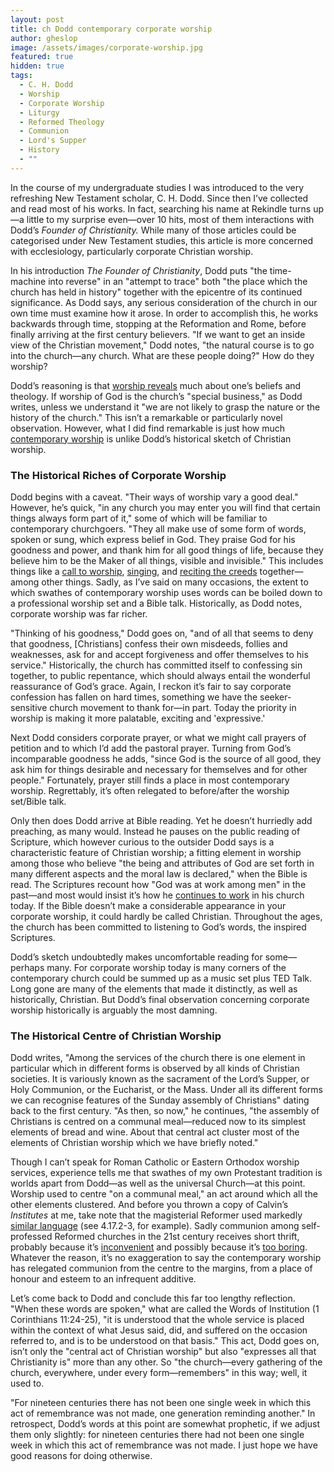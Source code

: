 ```yaml
---
layout: post
title: ch Dodd contemporary corporate worship
author: gheslop
image: /assets/images/corporate-worship.jpg
featured: true
hidden: true
tags:
  - C. H. Dodd
  - Worship
  - Corporate Worship
  - Liturgy
  - Reformed Theology
  - Communion
  - Lord's Supper
  - History
  - ""
---
```

In the course of my undergraduate studies I was introduced to the very refreshing New Testament scholar, C. H. Dodd. Since then I’ve collected and read most of his works. In fact, searching his name at Rekindle turns up—a little to my surprise even—over 10 hits, most of them interactions with Dodd’s *Founder of Christianity.* While many of those articles could be categorised under New Testament studies, this article is more concerned with ecclesiology, particularly corporate Christian worship. 

In his introduction *The Founder of Christianity*, Dodd puts "the time-machine into reverse" in an "attempt to trace" both "the place which the church has held in history" together with the epicentre of its continued significance. As Dodd says, any serious consideration of the church in our own time must examine how it arose. In order to accomplish this, he works backwards through time, stopping at the Reformation and Rome, before finally arriving at the first century believers. "If we want to get an inside view of the Christian movement," Dodd notes, "the natural course is to go into the church—any church. What are these people doing?" How do they worship?

Dodd’s reasoning is that [worship reveals](https://rekindle.co.za/content/2020-08-06-christus-victor-theology) much about one’s beliefs and theology. If worship of God is the church’s "special business," as Dodd writes, unless we understand it "we are not likely to grasp the nature or the history of the church." This isn’t a remarkable or particularly novel observation. However, what I did find remarkable is just how much [contemporary worship](https://www.thegospelcoalition.org/podcasts/everyday-pastor/why-liturgy-matters/) is unlike Dodd’s historical sketch of Christian worship.

### The Historical Riches of Corporate Worship

Dodd begins with a caveat. "Their ways of worship vary a good deal." However, he’s quick, "in any church you may enter you will find that certain things always form part of it," some of which will be familiar to contemporary churchgoers. "They all make use of some form of words, spoken or sung, which express belief in God. They praise God for his goodness and power, and thank him for all good things of life, because they believe him to be the Maker of all things, visible and invisible." This includes things like a [call to worship](https://africa.thegospelcoalition.org/article/make-the-call-to-worship-great-again/), [singing](https://africa.thegospelcoalition.org/article/how-the-early-church-proves-the-resurrection/), and [reciting the creeds](https://africa.thegospelcoalition.org/article/why-baptists-dont-have-creeds-and-why-we-should/) together—among other things. Sadly, as I’ve said on many occasions, the extent to which swathes of contemporary worship uses words can be boiled down to a professional worship set and a Bible talk. Historically, as Dodd notes, corporate worship was far richer.

"Thinking of his goodness," Dodd goes on, "and of all that seems to deny that goodness, \[Christians] confess their own misdeeds, follies and weaknesses, ask for and accept forgiveness and offer themselves to his service." Historically, the church has committed itself to confessing sin together, to public repentance, which should always entail the wonderful reassurance of God’s grace. Again, I reckon it’s fair to say corporate confession has fallen on hard times, something we have the seeker-sensitive church movement to thank for—in part. Today the priority in worship is making it more palatable, exciting and 'expressive.'

Next Dodd considers corporate prayer, or what we might call prayers of petition and to which I’d add the pastoral prayer. Turning from God’s incomparable goodness he adds, "since God is the source of all good, they ask him for things desirable and necessary for themselves and for other people." Fortunately, prayer still finds a place in most contemporary worship. Regrettably, it’s often relegated to before/after the worship set/Bible talk.

Only then does Dodd arrive at Bible reading. Yet he doesn’t hurriedly add preaching, as many would. Instead he pauses on the public reading of Scripture, which however curious to the outsider Dodd says is a characteristic feature of Christian worship; a fitting element in worship among those who believe "the being and attributes of God are set forth in many different aspects and the moral law is declared," when the Bible is read. The Scriptures recount how "God was at work among men" in the past—and most would insist it’s how he [continues to work](https://rekindle.co.za/content/john-calvin-on-scripture-the-letter-killeth/) in his church today. If the Bible doesn’t make a considerable appearance in your corporate worship, it could hardly be called Christian. Throughout the ages, the church has been committed to listening to God’s words, the inspired Scriptures.

Dodd’s sketch undoubtedly makes uncomfortable reading for some—perhaps many. For corporate worship today is many corners of the contemporary church could be summed up as a music set plus TED Talk. Long gone are many of the elements that made it distinctly, as well as historically, Christian. But Dodd’s final observation concerning corporate worship historically is arguably the most damning.

### The Historical Centre of Christian Worship

Dodd writes, "Among the services of the church there is one element in particular which in different forms is observed by all kinds of Christian societies. It is variously known as the sacrament of the Lord’s Supper, or Holy Communion, or the Eucharist, or the Mass. Under all its different forms we can recognise features of the Sunday assembly of Christians" dating back to the first century. "As then, so now," he continues, "the assembly of Christians is centred on a communal meal—reduced now to its simplest elements of bread and wine. About that central act cluster most of the elements of Christian worship which we have briefly noted."

Though I can’t speak for Roman Catholic or Eastern Orthodox worship services, experience tells me that swathes of my own Protestant tradition is worlds apart from Dodd—as well as the universal Church—at this point. Worship used to centre "on a communal meal," an act around which all the other elements clustered. And before you thrown a copy of Calvin’s *Institutes* at me, take note that the magisterial Reformer used markedly [similar language](https://rekindle.co.za/content/2021-11-16-communion) (see 4.17.2-3, for example). Sadly communion among self-professed Reformed churches in the 21st century receives short thrift, probably because it’s [inconvenient](https://rekindle.co.za/content/2022-07-28-communion) and possibly because it’s [too boring](https://rekindle.co.za/content/2021-12-15-communion-spectacle). Whatever the reason, it’s no exaggeration to say the contemporary worship has relegated communion from the centre to the margins, from a place of honour and esteem to an infrequent additive.

Let’s come back to Dodd and conclude this far too lengthy reflection. "When these words are spoken," what are called the Words of Institution (1 Corinthians 11:24-25), "it is understood that the whole service is placed within the context of what Jesus said, did, and suffered on the occasion referred to, and is to be understood on that basis." This act, Dodd goes on, isn’t only the "central act of Christian worship" but also "expresses all that Christianity is" more than any other. So "the church—every gathering of the church, everywhere, under every form—remembers" in this way; well, it used to. 

"For nineteen centuries there has not been one single week in which this act of remembrance was not made, one generation reminding another." In retrospect, Dodd’s words at this point are somewhat prophetic, if we adjust them only slightly: for nineteen centuries there had not been one single week in which this act of remembrance was not made. I just hope we have good reasons for doing otherwise.